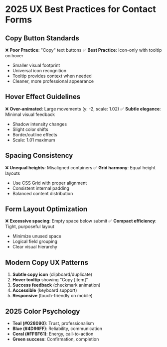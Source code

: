 # 2025 UX Best Practices for Contact Forms

## Copy Button Standards
❌ **Poor Practice**: "Copy" text buttons
✅ **Best Practice**: Icon-only with tooltip on hover
- Smaller visual footprint
- Universal icon recognition
- Tooltip provides context when needed
- Cleaner, more professional appearance

## Hover Effect Guidelines
❌ **Over-animated**: Large movements (y: -2, scale: 1.02)
✅ **Subtle elegance**: Minimal visual feedback
- Shadow intensity changes
- Slight color shifts
- Border/outline effects
- Scale: 1.01 maximum

## Spacing Consistency
❌ **Unequal heights**: Misaligned containers
✅ **Grid harmony**: Equal height layouts
- Use CSS Grid with proper alignment
- Consistent internal padding
- Balanced content distribution

## Form Layout Optimization
❌ **Excessive spacing**: Empty space below submit
✅ **Compact efficiency**: Tight, purposeful layout
- Minimize unused space
- Logical field grouping
- Clear visual hierarchy

## Modern Copy UX Patterns
1. **Subtle copy icon** (clipboard/duplicate)
2. **Hover tooltip** showing "Copy [item]"
3. **Success feedback** (checkmark animation)
4. **Accessible** (keyboard support)
5. **Responsive** (touch-friendly on mobile)

## 2025 Color Psychology
- **Teal (#028090)**: Trust, professionalism
- **Blue (#4D96FF)**: Reliability, communication
- **Coral (#FF6F61)**: Energy, call-to-action
- **Green success**: Confirmation, completion
